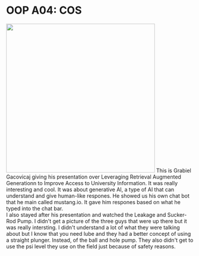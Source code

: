 # OOP A04: COS
<img src="https://thumbs2.imgbox.com/71/01/kampC9l1_t.jpeg" width="400">
This is Grabiel Gacovicaj giving his presentation over Leveraging Retrieval Augmented Generationn to Improve Access to University Information. It was really interesting and cool. It was about generative AI, a type of AI that can understand and give human-like respones. He showed us his own chat bot that he main called mustang.io. It gave him respones based on what he typed into the chat bar.

<br>
I also stayed after his presentation and watched the Leakage and Sucker-Rod Pump. I didn't get a picture of the three guys that were up there but it was really intersting. I didn't understand a lot of what they were talking about but I know that you need lube and they had a better concept of using a straight plunger. Instead, of the ball and hole pump. They also didn't get to use the psi level they use on the field just because of safety reasons.